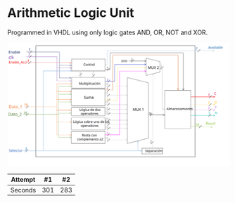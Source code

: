 # Arithmetic Logic Unit
Programmed in VHDL using only logic gates AND, OR, NOT and XOR.

<img src="./BlockDiagram.svg">

| Attempt | #1 | #2 |
| :---: | :---: | :---: |
| Seconds | 301 | 283 |
